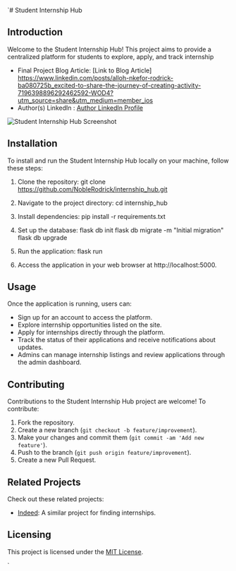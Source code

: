 `# Student Internship Hub

## Introduction

Welcome to the Student Internship Hub! This project aims to provide a centralized platform for students to explore, apply, and track internship

- Final Project Blog Article: [Link to Blog Article] https://www.linkedin.com/posts/alloh-nkefor-rodrick-ba080725b_excited-to-share-the-journey-of-creating-activity-7196398896292462592-WOD4?utm_source=share&utm_medium=member_ios
- Author(s) LinkedIn : [Author LinkedIn Profile](https://www.linkedin.com/in/alloh-nkefor-rodrick-ba080725b?utm_source=share&utm_campaign=share_via&utm_content=profile&utm_medium=ios_app)

![Student Internship Hub Screenshot](screenshot.png)

## Installation

To install and run the Student Internship Hub locally on your machine, follow these steps:

1. Clone the repository:
     git clone https://github.com/NobleRodrick/internship_hub.git
   
2. Navigate to the project directory:
     cd internship_hub
   
3. Install dependencies:
     pip install -r requirements.txt
   
4. Set up the database:
     flask db init
   flask db migrate -m "Initial migration"
   flask db upgrade
   
5. Run the application:
     flask run
   
6. Access the application in your web browser at http://localhost:5000.

## Usage

Once the application is running, users can:
- Sign up for an account to access the platform.
- Explore internship opportunities listed on the site.
- Apply for internships directly through the platform.
- Track the status of their applications and receive notifications about updates.
- Admins can manage internship listings and review applications through the admin dashboard.

## Contributing

Contributions to the Student Internship Hub project are welcome! To contribute:

1. Fork the repository.
2. Create a new branch (`git checkout -b feature/improvement`).
3. Make your changes and commit them (`git commit -am 'Add new feature'`).
4. Push to the branch (`git push origin feature/improvement`).
5. Create a new Pull Request.

## Related Projects

Check out these related projects:
- [Indeed](): A similar project for finding internships.

## Licensing

This project is licensed under the [MIT License](LICENSE).

`
